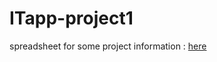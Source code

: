 # ITapp-project1

spreadsheet for some project information :
[here](https://docs.google.com/spreadsheets/d/1paUbcFXzY3ha1uzKTCVGvdzvkx2WIr1oVRQljLdfLHQ/edit?usp=sharing)

